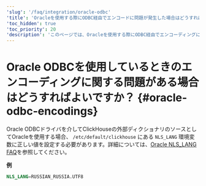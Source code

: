 ```yaml
---
'slug': '/faq/integration/oracle-odbc'
'title': 'Oracleを使用する際にODBC経由でエンコードに問題が発生した場合はどうすればよいですか？'
'toc_hidden': true
'toc_priority': 20
'description': 'このページでは、Oracleを使用する際にODBC経由でエンコーディングに問題が発生した場合の対処方法についてのガイダンスを提供します。'
---
```





# Oracle ODBCを使用しているときのエンコーディングに関する問題がある場合はどうすればよいですか？ {#oracle-odbc-encodings}

Oracle ODBCドライバを介してClickHouseの外部ディクショナリのソースとしてOracleを使用する場合、 `/etc/default/clickhouse` にある `NLS_LANG` 環境変数に正しい値を設定する必要があります。詳細については、[Oracle NLS_LANG FAQ](https://www.oracle.com/technetwork/products/globalization/nls-lang-099431.html)を参照してください。

**例**

``` sql
NLS_LANG=RUSSIAN_RUSSIA.UTF8
```
